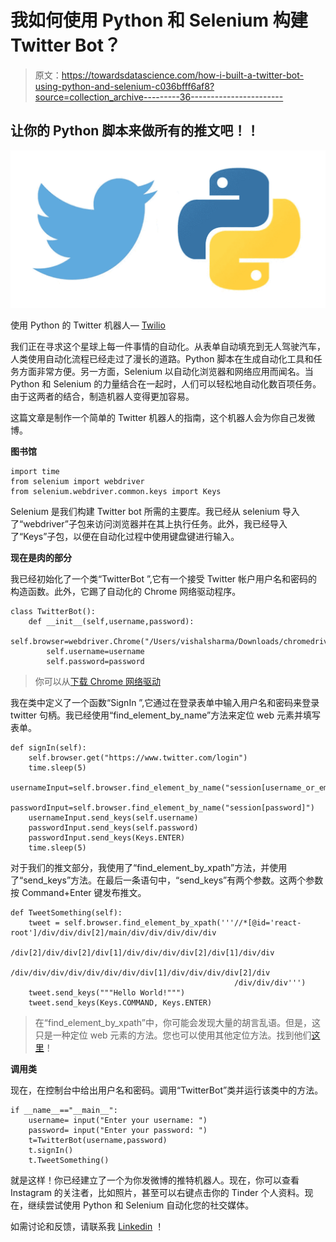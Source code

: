 # 我如何使用 Python 和 Selenium 构建 Twitter Bot？

> 原文：<https://towardsdatascience.com/how-i-built-a-twitter-bot-using-python-and-selenium-c036bfff6af8?source=collection_archive---------36----------------------->

## 让你的 Python 脚本来做所有的推文吧！！

![](img/98701a9d147b0b73a441a2dca3f86328.png)

使用 Python 的 Twitter 机器人— [Twilio](https://twilio-cms-prod.s3.amazonaws.com/original_images/twitter-python-logos.jpg)

我们正在寻求这个星球上每一件事情的自动化。从表单自动填充到无人驾驶汽车，人类使用自动化流程已经走过了漫长的道路。Python 脚本在生成自动化工具和任务方面非常方便。另一方面，Selenium 以自动化浏览器和网络应用而闻名。当 Python 和 Selenium 的力量结合在一起时，人们可以轻松地自动化数百项任务。由于这两者的结合，制造机器人变得更加容易。

这篇文章是制作一个简单的 Twitter 机器人的指南，这个机器人会为你自己发微博。

**图书馆**

```
import time
from selenium import webdriver
from selenium.webdriver.common.keys import Keys
```

Selenium 是我们构建 Twitter bot 所需的主要库。我已经从 selenium 导入了“webdriver”子包来访问浏览器并在其上执行任务。此外，我已经导入了“Keys”子包，以便在自动化过程中使用键盘键进行输入。

**现在是肉的部分**

我已经初始化了一个类“TwitterBot ”,它有一个接受 Twitter 帐户用户名和密码的构造函数。此外，它踢了自动化的 Chrome 网络驱动程序。

```
class TwitterBot():
    def __init__(self,username,password):
        self.browser=webdriver.Chrome("/Users/vishalsharma/Downloads/chromedriver")
        self.username=username
        self.password=password
```

> 你可以从[下载 Chrome 网络驱动](https://sites.google.com/a/chromium.org/chromedriver/downloads)

我在类中定义了一个函数“SignIn ”,它通过在登录表单中输入用户名和密码来登录 twitter 句柄。我已经使用“find_element_by_name”方法来定位 web 元素并填写表单。

```
def signIn(self):
    self.browser.get("https://www.twitter.com/login")
    time.sleep(5)
    usernameInput=self.browser.find_element_by_name("session[username_or_email]")
    passwordInput=self.browser.find_element_by_name("session[password]")
    usernameInput.send_keys(self.username)
    passwordInput.send_keys(self.password)
    passwordInput.send_keys(Keys.ENTER)
    time.sleep(5)
```

对于我们的推文部分，我使用了“find_element_by_xpath”方法，并使用了“send_keys”方法。在最后一条语句中，“send_keys”有两个参数。这两个参数按 Command+Enter 键发布推文。

```
def TweetSomething(self):
    tweet = self.browser.find_element_by_xpath('''//*[@id='react-root']/div/div/div[2]/main/div/div/div/div/div
                                                  /div[2]/div/div[2]/div[1]/div/div/div/div[2]/div[1]/div/div
                                                  /div/div/div/div/div/div/div/div[1]/div/div/div/div[2]/div
                                                  /div/div/div''')
    tweet.send_keys("""Hello World!""")
    tweet.send_keys(Keys.COMMAND, Keys.ENTER)
```

> 在“find_element_by_xpath”中，你可能会发现大量的胡言乱语。但是，这只是一种定位 web 元素的方法。您也可以使用其他定位方法。找到他们[这里](https://selenium-python.readthedocs.io/locating-elements.html)！

**调用类**

现在，在控制台中给出用户名和密码。调用“TwitterBot”类并运行该类中的方法。

```
if __name__=="__main__":
    username= input("Enter your username: ")
    password= input("Enter your password: ")
    t=TwitterBot(username,password)
    t.signIn()
    t.TweetSomething()
```

就是这样！你已经建立了一个为你发微博的推特机器人。现在，你可以查看 Instagram 的关注者，比如照片，甚至可以右键点击你的 Tinder 个人资料。现在，继续尝试使用 Python 和 Selenium 自动化您的社交媒体。

如需讨论和反馈，请联系我 [Linkedin](https://www.linkedin.com/in/vishal-sharma-239965140/) ！